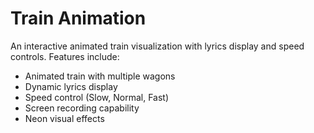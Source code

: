 # Train Animation

An interactive animated train visualization with lyrics display and speed controls. Features include:
- Animated train with multiple wagons
- Dynamic lyrics display
- Speed control (Slow, Normal, Fast)
- Screen recording capability
- Neon visual effects
